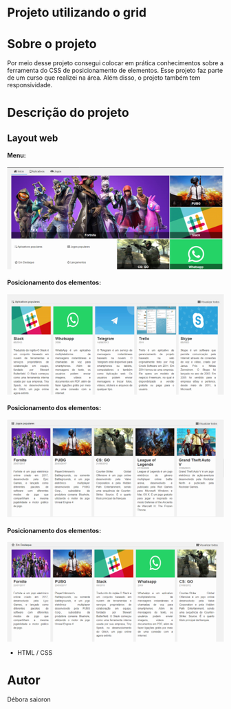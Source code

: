# Projeto utilizando o grid

# Sobre o projeto

Por meio desse projeto consegui colocar em prática conhecimentos sobre a ferramenta do CSS de posicionamento de elementos. Esse projeto faz parte de um curso que realizei na área. 
Além disso, o projeto também tem responsividade.
# Descrição do projeto

## Layout web
#### Menu:

![Web index](https://github.com/saiorond/projeto.com.grid/blob/main/Sem%20t%C3%ADtulo.png)

#### Posicionamento dos elementos:

![Web required](https://github.com/saiorond/projeto.com.grid/blob/main/2.png)

#### Posicionamento dos elementos:

![Web required](https://github.com/saiorond/projeto.com.grid/blob/main/3.png)

#### Posicionamento dos elementos:

![Web required](https://github.com/saiorond/projeto.com.grid/blob/main/4.png)


- HTML / CSS

# Autor
Débora saioron
